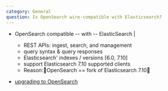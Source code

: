 ```yaml
---
category: General
question: Is OpenSearch wire-compatible with Elasticsearch?
---
```


* OpenSearch compatible -- with -- ElasticSearch |
  * REST APIs: ingest, search, and management
  * query syntax & query responses
  * Elasticsearch' indexes / versions [6.0, 7.10]
  * support Elasticsearch 7.10 supported clients
  * Reason:🧠OpenSearch == fork of Elasticsearch 7.10🧠

* [upgrading to OpenSearch](https://opensearch.org/faq/#upgrading)